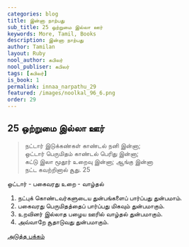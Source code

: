 ```yaml
---
categories: blog
title: இன்னா நாற்பது
sub_title: 25 ஒற்றுமை இல்லா ஊர்
keywords: More, Tamil, Books
description: இன்னா நாற்பது
author: Tamilan
layout: Ruby
nool_author: கபிலர்
nool_publiser: கபிலர்
tags: [கபிலர்]
is_book: 1
permalink: innaa_narpathu_29
featured: /images/noolkal_96_6.png
order: 29
---
```



## 25 ஒற்றுமை இல்லா ஊர்

> நட்டார் இடுக்கண்கள் காண்டல் நனி இன்னா;  
>  ஒட்டார் பெருமிதம் காண்டல் பெரிது இன்னா;  
>  கட்டு இலா மூதூர் உறைவு இன்னா; ஆங்கு இன்னா  
>  நட்ட கவற்றினால் சூது. 25

ஒட்டார் - பகைவரது உறை - வாழ்தல்

  1. நட்புக் கொண்டவர்களுடைய துன்பங்களைப் பார்ப்பது துன்பமாம். 
  2. பகைவரது பெருமிதத்தைப் பார்ப்பது மிகவும் துன்பமாகும். 
  3. உறவினர் இல்லாத பழைய ஊரில் வாழ்தல் துன்பமாகும். 
  4. அவ்வாறே சூதாடுவது துன்பமாகும். 

[அடுத்த பக்கம்](innaa_narpathu_30)